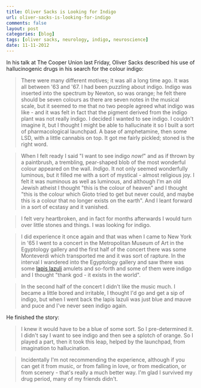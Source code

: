 ```yaml
---
title: Oliver Sacks is Looking for Indigo
url: oliver-sacks-is-looking-for-indigo
comments: false
layout: post
categories: [blog]
tags: [oliver sacks, neurology, indigo, neuroscience]
date: 11-11-2012
---
```

In his talk at The Cooper Union last Friday, Oliver Sacks described his use of hallucinogenic drugs in his search for the colour indigo: 

> There were many different motives; it was all a long time ago. It was all between '63 and '67. I had been puzzling about indigo. Indigo was inserted into the spectrum by Newton, so was orange; he felt there should be seven colours as there are seven notes in the musical scale, but it seemed to me that no two people agreed what indigo was like - and it was felt in fact that the pigment derived from the indigo plant was not really indigo. I decided I wanted to see indigo. I couldn't imagine it, but I thought I might be able to hallucinate it so I built a sort of pharmacological launchpad. A base of amphetamine, then some LSD, with a little cannabis on top. It got me fairly pickled; stoned is the right word.

> When I felt ready I said "I want to see indigo *now!*" and as if thrown by a paintbrush, a trembling, pear-shaped blob of the most wonderful colour appeared on the wall. *Indigo*. It not only seemed wonderfully luminous, but it filled me with a sort of mystical - almost religious joy. I felt it was numinous as well as luminous, and although I'm an old Jewish atheist I thought "this is the colour of heaven" and I thought "this is the colour which Gioto tried to get but never could, and maybe this is a colour that no longer exists on the earth". And I leant forward in a sort of ecstasy and it vanished. 

> I felt very heartbroken, and in fact for months afterwards I would turn over little stones and things. I was looking for indigo. 

> I did experience it once again and that was when I came to New York in '65 I went to a concert in the Metropolitan Museum of Art in the Egyptology gallery and the first half of the concert there was some Monteverdi which transported me and it was sort of rapture. In the interval I wandered into the Egyptology gallery and saw there was some <a href="http://en.wikipedia.org/wiki/Lapis_lazuli">lapis lazuli</a> amulets and so-forth and some of them were indigo and I thought "thank god - it exists in the world". 

> In the second half of the concert I didn't like the music much. I became a little bored and irritable, I thought I'd go and get a sip of indigo, but when I went back the lapis lazuli was just blue and mauve and puce and I've never seen indigo again. 

He finished the story:

> I knew it would have to be a blue of some sort. So I pre-determined it. I didn't say I want to see indigo and then see a splotch of orange. So I played a part, then it took this leap, helped by the launchpad, from imagination to hallucination. 

> Incidentally I'm not recommending the experience, although if you can get it from music, or from falling in love, or from medication, or from scenery - that's really a much better way. I'm glad I survived my drug period, many of my friends didn't.